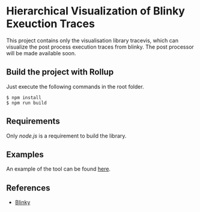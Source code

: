 # Hierarchical Visualization of Blinky Exeuction Traces

This project contains only the visualisation library tracevis, which can visualize the post process execution traces from blinky.
The post processor will be made available soon.

## Build the project with Rollup

Just execute the following commands in the root folder.

```
$ npm install
$ npm run build
```

## Requirements

Only *node.js* is a requirement to build the library.


## Examples

An example of the tool can be found [here](https://kajdreef.github.io/project/2016/07/07/Phase-detection-and-visualisation.html).

## References

+ [Blinky](github.com/spideruci/blinky)
